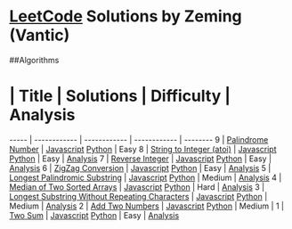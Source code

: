 # [LeetCode](https://leetcode.com/problemset/algorithms/) Solutions by Zeming (Vantic)

##Algorithms
  #   | Title        | Solutions    | Difficulty   | Analysis
----- | ------------ | ------------ | ------------ | --------
9     | [Palindrome Number](https://leetcode.com/problems/palindrome-number/) | [Javascript](./solutions/9.Palindrome_Number/palindrome-number.js) [Python](./solutions/9.Palindrome_Number/palindrome-number.py) | Easy 
8     | [String to Integer (atoi)](https://leetcode.com/problems/string-to-integer-atoi/) | [Javascript](./solutions/8.String_to_Integer/string-to-integer-atoi.js) [Python](./solutions/8.String_to_Integer/string-to-integer-atoi.py) | Easy | [Analysis](./solutions/8.String_to_Integer/README.md)
7     | [Reverse Integer](https://leetcode.com/problems/reverse-integer/) | [Javascript](./solutions/7.Reverse_Integer/reverse-integer.js) [Python](./solutions/7.Reverse_Integer/reverse-integer.py) | Easy | [Analysis](./solutions/7.Reverse_Integer/README.md)
6     | [ZigZag Conversion](https://leetcode.com/problems/zigzag-conversion/) | [Javascript](./solutions/6.ZigZag_Conversion/zigzag-conversion.js) [Python](./solutions/6.ZigZag_Conversion/zigzag-conversion.py) | Easy | [Analysis](./solutions/6.ZigZag_Conversion/README.md)
5     | [Longest Palindromic Substring](https://leetcode.com/problems/longest-palindromic-substring/) | [Javascript](./solutions/5.Longest_Palindromic_Substring/longest-palindromic-substring.js) [Python](./solutions/5.Longest_Palindromic_Substring/longest-palindromic-substring.py) | Medium | [Analysis](./solutions/5.Longest_Palindromic_Substring/README.md)
4     | [Median of Two Sorted Arrays](https://leetcode.com/problems/median-of-two-sorted-arrays/) | [Javascript](./solutions/4.Median_of_Two_Sorted_Arrays/median-of-two-sorted-arrays.js) [Python](./solutions/4.Median_of_Two_Sorted_Arrays/median-of-two-sorted-arrays.py) | Hard | [Analysis](./solutions/4.Median_of_Two_Sorted_Arrays/README.md)
3     | [Longest Substring Without Repeating Characters](https://leetcode.com/problems/longest-substring-without-repeating-characters/) | [Javascript](./solutions/3.Longest_Substring_Without_Repeating_Characters/longest-substring-without-repeating-characters.js) [Python](./solutions/3.Longest_Substring_Without_Repeating_Characters/longest-substring-without-repeating-characters.py) | Medium | [Analysis](./solutions/3.Longest_Substring_Without_Repeating_Characters/README.md)
2     | [Add Two Numbers](https://leetcode.com/problems/add-two-numbers/) | [Javascript](./solutions/2.Add_Two_Numbers/add-two-numbers.js) [Python](./solutions/2.Add_Two_Numbers/add-two-numbers.py) | Medium | 
1     | [Two Sum](https://leetcode.com/problems/two-sum/) | [Javascript](./solutions/1.Two_Sum/two-sum.js) [Python](./solutions/1.Two_Sum/two-sum.py) | Easy | [Analysis](./solutions/1.Two_Sum/README.md)
